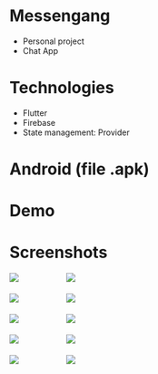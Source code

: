 # Messengang
- Personal project
- Chat App
# Technologies
- Flutter
- Firebase
- State management: Provider
# Android (file .apk)

# Demo

# Screenshots

<kbd>
  <img src="Images/1.jpg">
  &nbsp;&nbsp;&nbsp;&nbsp;&nbsp;&nbsp;&nbsp;&nbsp;
  <img src="Images/2.jpg">
</kbd>
<br/>
<br/>

<kbd>
  <img src="Images/3.jpg">
  &nbsp;&nbsp;&nbsp;&nbsp;&nbsp;&nbsp;&nbsp;&nbsp;
  <img src="Images/4.jpg">
</kbd>
  <br/>
  <br/>

<kbd>
  <img src="Images/5.jpg">
  &nbsp;&nbsp;&nbsp;&nbsp;&nbsp;&nbsp;&nbsp;&nbsp;
  <img src="Images/6.jpg">
</kbd>
  <br/>
  <br/>

<kbd>
  <img src="Images/7.jpg"> 
  &nbsp;&nbsp;&nbsp;&nbsp;&nbsp;&nbsp;&nbsp;&nbsp;
  <img src="Images/8.jpg">
</kbd>
  <br/>
  <br/>

<kbd>
  <img src="Images/9.jpg">
  &nbsp;&nbsp;&nbsp;&nbsp;&nbsp;&nbsp;&nbsp;&nbsp;
  <img src="Images/11.jpg">  
</kbd>
